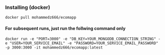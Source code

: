 ### Installing (docker)

```
docker pull mohammedz666/ecomapp
```

#### For subsequent runs, just run the follwing command only

```
docker run -e "PORT=3000" -e "DB_KEY=YOUR_MONGODB_CONNECTION_STRING" -e "USER=YOUR_SERVICE_EMAIL" -e "PASSWORD=YOUR_SERVICE_EMAIL_PASSWORD" -p 3000:3000 -it mohammedz666/ecomapp:latest
```
